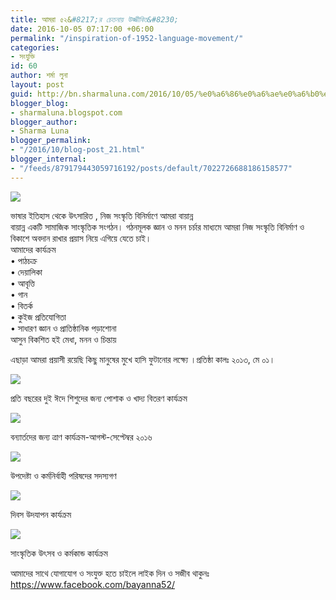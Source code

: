 ```yaml
---
title: আমরা ৫২&#8217;র চেতনায় উজ্জীবিত&#8230;
date: 2016-10-05 07:17:00 +06:00
permalink: "/inspiration-of-1952-language-movement/"
categories:
- সংযুক্তি
id: 60
author: শর্মা লুনা
layout: post
guid: http://bn.sharmaluna.com/2016/10/05/%e0%a6%86%e0%a6%ae%e0%a6%b0%e0%a6%be-%e0%a7%ab%e0%a7%a8%e0%a6%b0-%e0%a6%9a%e0%a7%87%e0%a6%a4%e0%a6%a8%e0%a6%be%e0%a6%af%e0%a6%bc-%e0%a6%89%e0%a6%9c%e0%a7%8d%e0%a6%9c%e0%a7%80%e0%a6%ac%e0%a6%bf/
blogger_blog:
- sharmaluna.blogspot.com
blogger_author:
- Sharma Luna
blogger_permalink:
- "/2016/10/blog-post_21.html"
blogger_internal:
- "/feeds/879179443059716192/posts/default/7022726688186158577"
---
```


![](https://1.bp.blogspot.com/-8J7taCNMvwM/V_QBZpSIHMI/AAAAAAAAAaw/VjYajpBOtDQHxY4mg9SKN6vx0SIHZGwtACK4B/s400/1451401_639136429455765_711629943_n.jpg)

ভাষার ইতিহাস থেকে উৎসারিত , নিজ সংস্কৃতি বিনির্মাণে আমরা বায়ান্ন  
বায়ান্ন একটি সামাজিক সাংস্কৃতিক সংগঠন। গঠনমূলক জ্ঞান ও মনন চর্চার মাধ্যমে আমরা নিজ সংস্কৃতি বিনির্মাণ ও বিকাশে অবদান রাখার প্রয়াস নিয়ে এগিয়ে যেতে চাই।  
আমাদের কার্যক্রম  
• পাঠচক্র  
• দেয়ালিকা  
• আবৃত্তি  
• গান  
• বিতর্ক  
• কুইজ প্রতিযোগিতা  
• সাধারণ জ্ঞান ও প্রাতিষ্ঠানিক পড়াশোনা  
আসুন বিকশিত হই মেধা, মনন ও চিন্তায়

এছাড়া আমরা প্রয়াসী রয়েছি কিছু মানুষের মুখে হাসি ফুটানোর লক্ষ্যে ।প্রতিষ্ঠা কালঃ ২০১৩, মে ০১।

![](https://2.bp.blogspot.com/-wNUaucJ9U_8/V_QBh2qgkgI/AAAAAAAAAa4/OMk7emCjYw8cPPnrdxjWXBZzmYjhVoJ_wCK4B/s320/13393895_1021086134594124_6831180391359480420_n.jpg)

প্রতি বছরের দুই ঈদে শিশুদের জন্য পোশাক ও খাদ্য বিতরণ কার্যক্রম

![](https://3.bp.blogspot.com/-ObWt-5AD1Go/V_P_LSOYsVI/AAAAAAAAAaE/nnLCQQ_D5VglLLT-t-7aCU54KlF42TH8wCK4B/s640/13625393_1067463809956356_2193395219645615391_n.jpg)

বন্যার্তদের জন্য ত্রাণ কার্যক্রম-আগস্ট-সেপ্টেম্বর ২০১৬

![](https://2.bp.blogspot.com/-uHNqig8vHV4/V_P_T3e1PvI/AAAAAAAAAaM/yL4LHgChlcoGeN6B5jnXkp6bXcE5-yqfACK4B/s640/10488206_850283791674360_5184250466279663339_n.jpg)

উপদেষ্টা ও কর্মনির্বাহী পরিষদের সদস্যগণ

![](https://2.bp.blogspot.com/-YwZx86KQzt8/V_P_3jP-rzI/AAAAAAAAAaY/pXHaAdjRER0Hajzj4rwz31xrQpGwddgFgCK4B/s400/10849789_756675874368486_6497949944999452597_n.jpg)

দিবস উদযাপন কার্যক্রম

![](https://3.bp.blogspot.com/-e4aVAzWTA8M/V_QADT0nzFI/AAAAAAAAAag/nVCu83N4dDU-pfbG0hFgQ325EFpykJ0WgCK4B/s640/10355022_731158696920204_6971704691223620972_n.jpg)

সাংস্কৃতিক উৎসব ও কর্মকান্ড কার্যক্রম

আমাদের সাথে যোগাযোগ ও সংযুক্ত হতে চাইলে লাইক দিন ও সজীব থাকুনঃ https://www.facebook.com/bayanna52/